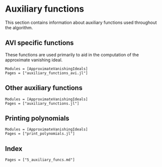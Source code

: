 # Auxiliary functions
This section contains information about auxiliary functions used throughout the algorithm.

## AVI specific functions
These functions are used primarily to aid in the computation of the approximate vanishing ideal.
```@autodocs
Modules = [ApproximateVanishingIdeals]
Pages = ["auxiliary_functions_avi.jl"]
```

## Other auxiliary functions
```@autodocs
Modules = [ApproximateVanishingIdeals]
Pages = ["auxiliary_functions.jl"]
```

## Printing polynomials
```@autodocs
Modules = [ApproximateVanishingIdeals]
Pages = ["print_polynomials.jl"]
```

## Index
```@index
Pages = ["5_auxiliary_funcs.md"]
```
